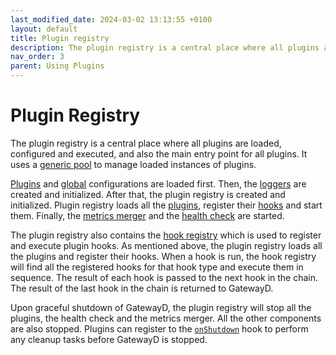 ```yaml
---
last_modified_date: 2024-03-02 13:13:55 +0100
layout: default
title: Plugin registry
description: The plugin registry is a central place where all plugins are loaded, configured and executed, and also the main entry point for all plugins.
nav_order: 3
parent: Using Plugins
---
```


# Plugin Registry

The plugin registry is a central place where all plugins are loaded, configured and executed, and also the main entry point for all plugins. It uses a [generic pool](/using-gatewayd/pools) to manage loaded instances of plugins.

[Plugins](/using-gatewayd/configuration#plugins-configuration) and [global](/using-gatewayd/configuration#global-configuration) configurations are loaded first. Then, the [loggers](/using-gatewayd/global-configuration/loggers) are created and initialized. After that, the plugin registry is created and initialized. Plugin registry loads all the [plugins](/using-plugins/plugins), register their [hooks](/using-plugins/hooks) and start them. Finally, the [metrics merger](/using-plugins/plugins#metrics-merger) and the [health check](/using-plugins/plugins#health-check) are started.

The plugin registry also contains the [hook registry](/using-plugins/hook-registry) which is used to register and execute plugin hooks. As mentioned above, the plugin registry loads all the plugins and register their hooks. When a hook is run, the hook registry will find all the registered hooks for that hook type and execute them in sequence. The result of each hook is passed to the next hook in the chain. The result of the last hook in the chain is returned to GatewayD.

Upon graceful shutdown of GatewayD, the plugin registry will stop all the plugins, the health check and the metrics merger. All the other components are also stopped. Plugins can register to the [`onShutdown`](/using-plugins/hooks#hooks) hook to perform any cleanup tasks before GatewayD is stopped.

